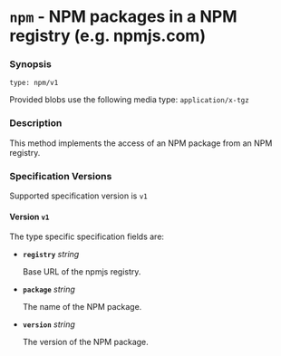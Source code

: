 # `npm` - NPM packages in a NPM registry (e.g. npmjs.com)

### Synopsis
```
type: npm/v1
```

Provided blobs use the following media type: `application/x-tgz`

### Description

This method implements the access of an NPM package from an NPM registry.

### Specification Versions

Supported specification version is `v1`

#### Version `v1`

The type specific specification fields are:

- **`registry`** *string*

  Base URL of the npmjs registry.

- **`package`** *string*

  The name of the NPM package.

- **`version`** *string*

  The version of the NPM package.
